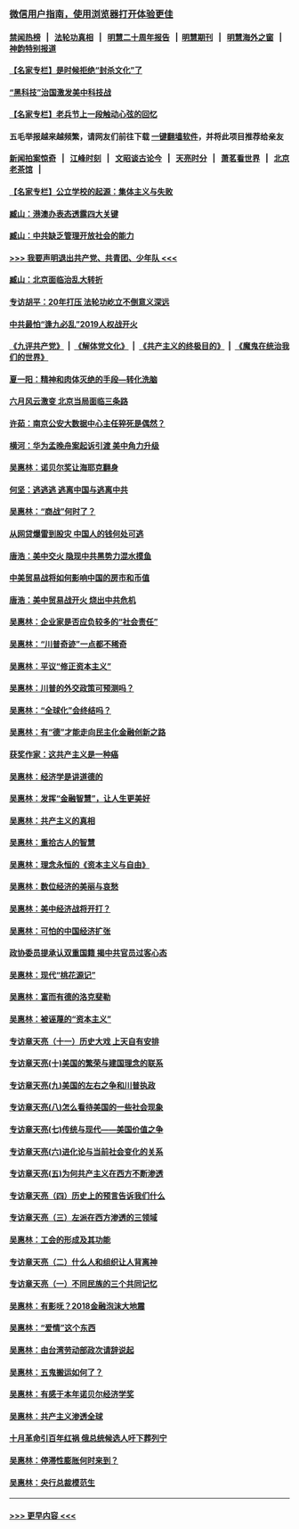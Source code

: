 ### [微信用户指南，使用浏览器打开体验更佳](https://github.com/gfw-breaker/banned-news1/blob/master/indexes/wechat-guide.md?t=0)
#### [禁闻热榜](热点新闻.md?t=0)  &nbsp;&nbsp;|&nbsp;&nbsp; [法轮功真相](https://github.com/gfw-breaker/truth/blob/master/README.md?t=0) &nbsp;&nbsp;|&nbsp;&nbsp; [明慧二十周年报告](https://github.com/gfw-breaker/mh-reports/blob/master/README.md?t=0) &nbsp;&nbsp;|&nbsp;&nbsp;[明慧期刊](https://github.com/gfw-breaker/mh-qikan) &nbsp;&nbsp;|&nbsp;&nbsp; [明慧海外之窗](https://github.com/gfw-breaker/mh-news/blob/master/README.md?t=0) &nbsp;&nbsp;|&nbsp;&nbsp; [神韵特别报道](https://github.com/gfw-breaker/mh-news/blob/master/shenyun.md?t=0)
#### [【名家专栏】是时候拒绝“封杀文化”了](../pages/nsc423/n11814093.md?t=02160155) 
#### [“黑科技”治国激发美中科技战](../pages/nsc423/n11638056.md?t=02160155) 
#### [【名家专栏】老兵节上一段触动心弦的回忆](../pages/nsc423/n11646016.md?t=02160155) 
#### 五毛举报越来越频繁，请网友们前往下载 [一键翻墙软件](https://github.com/gfw-breaker/ssr-accounts)，并将此项目推荐给亲友
#### [新闻拍案惊奇](https://github.com/gfw-breaker/banned-news1/blob/master/pages/link4.md) &nbsp;&nbsp;|&nbsp;&nbsp; [江峰时刻](https://github.com/gfw-breaker/banned-news1/blob/master/pages/link4.md) &nbsp;&nbsp;|&nbsp;&nbsp; [文昭谈古论今](https://github.com/gfw-breaker/banned-news1/blob/master/pages/link4.md) &nbsp;&nbsp;|&nbsp;&nbsp; [天亮时分](https://github.com/gfw-breaker/banned-news1/blob/master/pages/link4.md) &nbsp;&nbsp;|&nbsp;&nbsp; [萧茗看世界](https://github.com/gfw-breaker/banned-news1/blob/master/pages/link4.md) &nbsp;&nbsp;|&nbsp;&nbsp; [北京老茶馆](https://github.com/gfw-breaker/banned-news1/blob/master/pages/link4.md) &nbsp;&nbsp;|&nbsp;&nbsp; 
#### [【名家专栏】公立学校的起源：集体主义与失败](../pages/nsc423/n11601833.md?t=02160155) 
#### [臧山：港澳办表态透露四大关键](../pages/nsc423/n11421628.md?t=02160155) 
#### [臧山：中共缺乏管理开放社会的能力](../pages/nsc423/n11407457.md?t=02160155) 
#### [>>> 我要声明退出共产党、共青团、少年队 <<<](https://github.com/begood0513/goodnews/blob/master/quit/letter.md) 
#### [臧山：北京面临治乱大转折](../pages/nsc423/n11406895.md?t=02160155) 
#### [专访胡平：20年打压 法轮功屹立不倒意义深远](../pages/nsc423/n11398800.md?t=02160155) 
#### [中共最怕“逢九必乱”2019人权战开火](../pages/nsc423/n11385248.md?t=02160155) 
#### [《九评共产党》](https://github.com/begood0513/9ping.md/blob/master/README.md) &nbsp;|&nbsp; [《解体党文化》](../../../../jtdwh.md/blob/master/README.md)  &nbsp;|&nbsp; [《共产主义的终极目的》](../../../../gczydzjmd.md/blob/master/README.md) &nbsp;|&nbsp; [《魔鬼在统治我们的世界》](../../../../mgztzwmdsj.md/blob/master/README.md) 
#### [夏一阳：精神和肉体灭绝的手段—转化洗脑](../pages/nsc423/n11368250.md?t=02160155) 
#### [六月风云激变 北京当局面临三条路](../pages/nsc423/n11313668.md?t=02160155) 
#### [许茹：南京公安大数据中心主任猝死是偶然？](../pages/nsc423/n11064744.md?t=02160155) 
#### [横河：华为孟晚舟案起诉引渡 美中角力升级](../pages/nsc423/n11027230.md?t=02160155) 
#### [吴惠林：诺贝尔奖让海耶克翻身](../pages/nsc423/n10890049.md?t=02160155) 
#### [何坚：逃逃逃 逃离中国与逃离中共](../pages/nsc423/n10592891.md?t=02160155) 
#### [吴惠林：“商战”何时了？](../pages/nsc423/n10573558.md?t=02160155) 
#### [从网贷爆雷到股灾 中国人的钱何处可逃](../pages/nsc423/n10572800.md?t=02160155) 
#### [唐浩：美中交火 隐现中共黑势力混水摸鱼](../pages/nsc423/n10544040.md?t=02160155) 
#### [中美贸易战将如何影响中国的房市和币值](../pages/nsc423/n10543697.md?t=02160155) 
#### [唐浩：美中贸易战开火 烧出中共危机](../pages/nsc423/n10540126.md?t=02160155) 
#### [吴惠林：企业家是否应负较多的“社会责任”](../pages/nsc423/n10535022.md?t=02160155) 
#### [吴惠林：“川普奇迹”一点都不稀奇](../pages/nsc423/n10512808.md?t=02160155) 
#### [吴惠林：平议“修正资本主义”](../pages/nsc423/n10495724.md?t=02160155) 
#### [吴惠林：川普的外交政策可预测吗？](../pages/nsc423/n10462387.md?t=02160155) 
#### [吴惠林：“全球化”会终结吗？](../pages/nsc423/n10452838.md?t=02160155) 
#### [吴惠林：有“德”才能走向民主化金融创新之路](../pages/nsc423/n10432292.md?t=02160155) 
#### [获奖作家：这共产主义是一种癌](../pages/nsc423/n10431541.md?t=02160155) 
#### [吴惠林：经济学是讲道德的](../pages/nsc423/n10398014.md?t=02160155) 
#### [吴惠林：发挥“金融智慧”，让人生更美好](../pages/nsc423/n10375019.md?t=02160155) 
#### [吴惠林：共产主义的真相](../pages/nsc423/n10351394.md?t=02160155) 
#### [吴惠林：重拾古人的智慧](../pages/nsc423/n10337691.md?t=02160155) 
#### [吴惠林：理念永恒的《资本主义与自由》](../pages/nsc423/n10316274.md?t=02160155) 
#### [吴惠林：数位经济的美丽与哀愁](../pages/nsc423/n10292946.md?t=02160155) 
#### [吴惠林：美中经济战将开打？](../pages/nsc423/n10258825.md?t=02160155) 
#### [吴惠林：可怕的中国经济扩张](../pages/nsc423/n10219147.md?t=02160155) 
#### [政协委员提承认双重国籍 揭中共官员过客心态](../pages/nsc423/n10208809.md?t=02160155) 
#### [吴惠林：现代“桃花源记”](../pages/nsc423/n10185234.md?t=02160155) 
#### [吴惠林：富而有德的洛克斐勒](../pages/nsc423/n10142264.md?t=02160155) 
#### [吴惠林：被诬蔑的“资本主义”](../pages/nsc423/n10124816.md?t=02160155) 
#### [专访章天亮（十一）历史大戏 上天自有安排](../pages/nsc423/n10094905.md?t=02160155) 
#### [专访章天亮(十)美国的繁荣与建国理念的联系](../pages/nsc423/n10094899.md?t=02160155) 
#### [专访章天亮(九)美国的左右之争和川普执政](../pages/nsc423/n10094889.md?t=02160155) 
#### [专访章天亮(八)怎么看待美国的一些社会现象](../pages/nsc423/n10094857.md?t=02160155) 
#### [专访章天亮(七)传统与现代——美国价值之争](../pages/nsc423/n10093140.md?t=02160155) 
#### [专访章天亮(六)进化论与当前社会变化的关系](../pages/nsc423/n10092036.md?t=02160155) 
#### [专访章天亮(五)为何共产主义在西方不断渗透](../pages/nsc423/n10083620.md?t=02160155) 
#### [专访章天亮（四）历史上的预言告诉我们什么](../pages/nsc423/n10083606.md?t=02160155) 
#### [专访章天亮（三）左派在西方渗透的三领域](../pages/nsc423/n10081115.md?t=02160155) 
#### [吴惠林：工会的形成及其功能](../pages/nsc423/n10080633.md?t=02160155) 
#### [专访章天亮（二）什么人和组织让人背离神](../pages/nsc423/n10076637.md?t=02160155) 
#### [专访章天亮（一）不同民族的三个共同记忆](../pages/nsc423/n10074188.md?t=02160155) 
#### [吴惠林：有影呒？2018金融泡沫大地震](../pages/nsc423/n10040534.md?t=02160155) 
#### [吴惠林：“爱情”这个东西](../pages/nsc423/n10019423.md?t=02160155) 
#### [吴惠林：由台湾劳动部政次请辞说起](../pages/nsc423/n9979679.md?t=02160155) 
#### [吴惠林：五鬼搬运如何了？](../pages/nsc423/n9925338.md?t=02160155) 
#### [吴惠林：有感于本年诺贝尔经济学奖](../pages/nsc423/n9871883.md?t=02160155) 
#### [吴惠林：共产主义渗透全球](../pages/nsc423/n9812748.md?t=02160155) 
#### [十月革命引百年红祸 俄总统候选人吁下葬列宁](../pages/nsc423/n9810182.md?t=02160155) 
#### [吴惠林：停滞性膨胀何时来到？](../pages/nsc423/n9764136.md?t=02160155) 
#### [吴惠林：央行总裁模范生](../pages/nsc423/n9728134.md?t=02160155) 

----
#### [ >>> 更早内容 <<< ](../indexes/nsc423-earlier.md)

